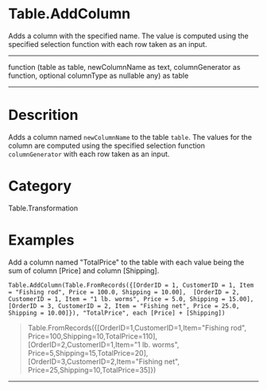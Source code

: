﻿# Table.AddColumn
Adds a column with the specified name. The value is computed using the specified selection function with each row taken as an input.
***
function (table as table, newColumnName as text, columnGenerator as function, optional columnType as nullable any) as table
***
# Descrition 
Adds a column named <code>newColumnName</code> to the table <code>table</code>. The values for the column are computed using the specified selection function <code>columnGenerator</code> with each row taken as an input.
# Category 
Table.Transformation
# Examples 
Add a column named "TotalPrice" to the table with each value being the sum of column [Price] and column [Shipping].
```
Table.AddColumn(Table.FromRecords({[OrderID = 1, CustomerID = 1, Item = "Fishing rod", Price = 100.0, Shipping = 10.00],  [OrderID = 2, CustomerID = 1, Item = "1 lb. worms", Price = 5.0, Shipping = 15.00],  [OrderID = 3, CustomerID = 2, Item = "Fishing net", Price = 25.0, Shipping = 10.00]}), "TotalPrice", each [Price] + [Shipping])
```
> Table.FromRecords({[OrderID=1,CustomerID=1,Item="Fishing rod", Price=100,Shipping=10,TotalPrice=110],[OrderID=2,CustomerID=1,Item="1 lb. worms", Price=5,Shipping=15,TotalPrice=20],[OrderID=3,CustomerID=2,Item="Fishing net", Price=25,Shipping=10,TotalPrice=35]})
***

